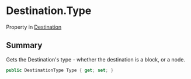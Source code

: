 # Destination.Type

Property in [Destination](api/csharp/yarn.compiler.basicblock.destination.md)

## Summary


Gets the Destination's type - whether the destination is a
block, or a node.


```csharp
public DestinationType Type { get; set; }
```


